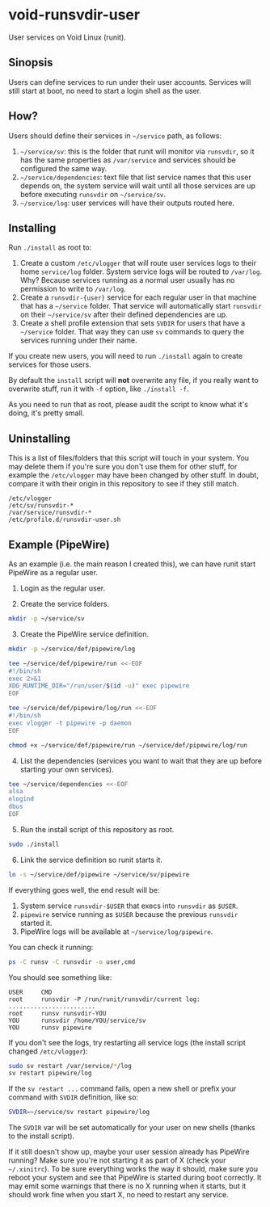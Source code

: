 void-runsvdir-user
==================

User services on Void Linux (runit).


Sinopsis
--------

Users can define services to run under their user accounts.  Services will still start at boot, no need to start a login
shell as the user.


How?
----

Users should define their services in `~/service` path, as follows:

1. `~/service/sv`: this is the folder that runit will monitor via `runsvdir`, so it has the same properties as
   `/var/service` and services should be configured the same way.
2. `~/service/dependencies`: text file that list service names that this user depends on, the system service will
   wait until all those services are up before executing `runsvdir` on `~/service/sv`.
3. `~/service/log`: user services will have their outputs routed here.


Installing
----------

Run `./install` as root to:

1. Create a custom `/etc/vlogger` that will route user services logs to their home `service/log` folder.
   System service logs will be routed to `/var/log`.  Why?  Because services running as a normal user usually has no
   permission to write to `/var/log`.
2. Create a `runsvdir-{user}` service for each regular user in that machine that has a `~/service` folder.  That
   service will automatically start `runsvdir` on their `~/service/sv` after their defined dependencies are up.
3. Create a shell profile extension that sets `SVDIR` for users that have a `~/service` folder.  That way they can
   use `sv` commands to query the services running under their name.

If you create new users, you will need to run `./install` again to create services for those users.

By default the `install` script will **not** overwrite any file, if you really want to overwrite stuff, run it with
`-f` option, like `./install -f`.

As you need to run that as root, please audit the script to know what it's doing, it's pretty small.


Uninstalling
------------

This is a list of files/folders that this script will touch in your system.  You may delete them if you're sure you
don't use them for other stuff, for example the `/etc/vlogger` may have been changed by other stuff.  In doubt,
compare it with their origin in this repository to see if they still match.

```
/etc/vlogger
/etc/sv/runsvdir-*
/var/service/runsvdir-*
/etc/profile.d/runsvdir-user.sh
```


Example (PipeWire)
------------------

As an example (i.e. the main reason I created this), we can have runit start PipeWire as a regular user.

1. Login as the regular user.

2. Create the service folders.
```sh
mkdir -p ~/service/sv
```

3. Create the PipeWire service definition.
```sh
mkdir -p ~/service/def/pipewire/log

tee ~/service/def/pipewire/run <<-EOF
#!/bin/sh
exec 2>&1
XDG_RUNTIME_DIR="/run/user/$(id -u)" exec pipewire
EOF

tee ~/service/def/pipewire/log/run <<-EOF
#!/bin/sh
exec vlogger -t pipewire -p daemon
EOF

chmod +x ~/service/def/pipewire/run ~/service/def/pipewire/log/run
```

4. List the dependencies (services you want to wait that they are up before starting your own services).
```sh
tee ~/service/dependencies <<-EOF
alsa
elogind
dbus
EOF
```

5. Run the install script of this repository as root.
```sh
sudo ./install
```

6. Link the service definition so runit starts it.
```sh
ln -s ~/service/def/pipewire ~/service/sv/pipewire
```

If everything goes well, the end result will be:

1. System service `runsvdir-$USER` that execs into `runsvdir` as `$USER`.
2. `pipewire` service running as `$USER` because the previous `runsvdir` started it.
3. PipeWire logs will be available at `~/service/log/pipewire`.

You can check it running:
```sh
ps -C runsv -C runsvdir -o user,cmd
```

You should see something like:
```
USER     CMD
root     runsvdir -P /run/runit/runsvdir/current log: ........................
root     runsv runsvdir-YOU
YOU      runsvdir /home/YOU/service/sv
YOU      runsv pipewire
```

If you don't see the logs, try restarting all service logs (the install script changed `/etc/vlogger`):
```sh
sudo sv restart /var/service/*/log
sv restart pipewire/log
```

If the `sv restart ...` command fails, open a new shell or prefix your command with `SVDIR` definition, like so:
```sh
SVDIR=~/service/sv restart pipewire/log
```

The `SVDIR` var will be set automatically for your user on new shells (thanks to the install script).

If it still doesn't show up, maybe your user session already has PipeWire running?  Make sure you're not starting
it as part of X (check your `~/.xinitrc`).  To be sure everything works the way it should, make sure you reboot
your system and see that PipeWire is started during boot correctly.  It may emit some warnings that there is no X
running when it starts, but it should work fine when you start X, no need to restart any service.
